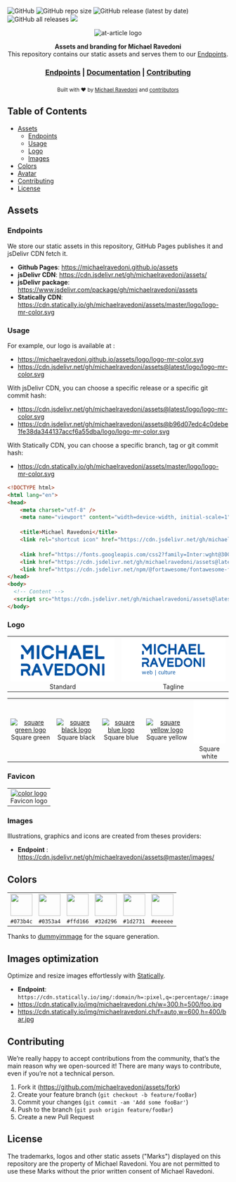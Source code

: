 ![GitHub](https://img.shields.io/github/license/michaelravedoni/assets?style=flat-square)
![GitHub repo size](https://img.shields.io/github/repo-size/michaelravedoni/assets?style=flat-square)
![GitHub release (latest by date)](https://img.shields.io/github/v/release/michaelravedoni/assets)
![GitHub all releases](https://img.shields.io/github/downloads/michaelravedoni/assets/total)
[![](https://data.jsdelivr.com/v1/package/gh/michaelravedoni/assets/badge)](https://www.jsdelivr.com/package/gh/michaelravedoni/assets)


<p align="center">
    <img alt="at-article logo" title="at-article logo" src="https://img.icons8.com/color/344/branding-iron.png" width="200">
</p>
<div align="center">
  <strong>Assets and branding for Michael Ravedoni</strong>
</div>
<div align="center">
  This repository contains our static assets and serves them to our <a href="#endpoints">Endpoints</a>.
</div>

<div align="center">
  <h3>
    <a href="#endpoints">Endpoints</a>
    <span> | </span>
    <a href="https://michaelravedoni.github.io/assets/">Documentation</a>
    <span> | </span>
    <a href="#contributing">
      Contributing
    </a>
  </h3>
</div>

<div align="center">
  <sub>Built with ❤︎ by
  <a href="https://michaelravedoni.ch">Michael Ravedoni</a> and
  <a href="https://github.com/michaelravedoni/assets/contributors">
    contributors
  </a>
  </sub>
</div>


## Table of Contents

- [Assets](#assets)
  - [Endpoints](#endpoints)
  - [Usage](#usage)
  - [Logo](#logo)
  - [Images](#images)
- [Colors](#colors)
- [Avatar](#avatar)
- [Contributing](#contributing)
- [License](#license)

## Assets
### Endpoints

We store our static assets in this repository, GitHub Pages publishes it and jsDelivr CDN fetch it.

* **Github Pages**: https://michaelravedoni.github.io/assets
* **jsDelivr CDN**: https://cdn.jsdelivr.net/gh/michaelravedoni/assets/
* **jsDelivr package**: https://www.jsdelivr.com/package/gh/michaelravedoni/assets
* **Statically CDN**: https://cdn.statically.io/gh/michaelravedoni/assets/master/logo/logo-mr-color.svg

### Usage

For example, our logo is available at :

* https://michaelravedoni.github.io/assets/logo/logo-mr-color.svg
* https://cdn.jsdelivr.net/gh/michaelravedoni/assets@latest/logo/logo-mr-color.svg

With jsDelivr CDN, you can choose a specific release or a specific git commit hash:

* https://cdn.jsdelivr.net/gh/michaelravedoni/assets@latest/logo/logo-mr-color.svg
* https://cdn.jsdelivr.net/gh/michaelravedoni/assets@b96d07edc4c0debe1fe38da344137accf6a55dba/logo/logo-mr-color.svg

With Statically CDN, you can choose a specific branch, tag or git commit hash:
* https://cdn.statically.io/gh/michaelravedoni/assets/master/logo/logo-mr-color.svg

```` html
<!DOCTYPE html>
<html lang="en">
<head>
    <meta charset="utf-8" />
    <meta name="viewport" content="width=device-width, initial-scale=1">

    <title>Michael Ravedoni</title>
    <link rel="shortcut icon" href="https://cdn.jsdelivr.net/gh/michaelravedoni/assets@latest/favicon/favicon.ico" type="image/x-icon">

    <link href="https://fonts.googleapis.com/css2?family=Inter:wght@300;400;700&family=Montserrat:wght@500;700&display=swap" rel="stylesheet" >
    <link href="https://cdn.jsdelivr.net/gh/michaelravedoni/assets@latest/css/theme.min.css" rel="stylesheet">
    <link href="https://cdn.jsdelivr.net/npm/@fortawesome/fontawesome-free@5.15.1/css/all.min.css" rel="stylesheet">
</head>
<body>
  <!-- Content -->
  <script src="https://cdn.jsdelivr.net/gh/michaelravedoni/assets@latest/js/theme.min.js"></script>
</body>
````

### Logo

<table>
  <tr>
    <td style="text-align: center;">
      <a href="https://cdn.jsdelivr.net/gh/michaelravedoni/assets@latest/logo/logo-mr.svg">
        <img alt="color logo" src="./logo/logo-mr.svg" height="100">
      </a>
      <div>Standard</div>
    </td>
    <td style="text-align: center;">
      <a href="https://cdn.jsdelivr.net/gh/michaelravedoni/assets@latest/logo/logo-mr-tagline.svg">
        <img alt="white logo" src="./logo/logo-mr-tagline.svg" height="100">
      </a>
      <div>Tagline</div>
    </td>
  </tr>
  </table>
  <table>
  <tr>
    <td style="text-align: center;">
      <a href="https://cdn.jsdelivr.net/gh/michaelravedoni/assets@latest/logo/logo-mr-square-green.svg">
        <img alt="square green logo" src="./logo/logo-mr-square-green.svg" height="100">
      </a>
      <div>Square green</div>
    </td>
    <td style="text-align: center;">
      <a href="https://cdn.jsdelivr.net/gh/michaelravedoni/assets@latest/logo/logo-mr-square-black.svg">
        <img alt="square black logo" src="./logo/logo-mr-square-black.svg" height="100">
      </a>
      <div>Square black</div>
    </td>
    <td style="text-align: center;">
      <a href="https://cdn.jsdelivr.net/gh/michaelravedoni/assets@latest/logo/logo-mr-square-blue.svg">
        <img alt="square blue logo" src="./logo/logo-mr-square-blue.svg" height="100">
      </a>
      <div>Square blue</div>
    </td>
    <td style="text-align: center;">
      <a href="https://cdn.jsdelivr.net/gh/michaelravedoni/assets@latest/logo/logo-mr-square-yellow.svg">
        <img alt="square yellow logo" src="./logo/logo-mr-square-yellow.svg" height="100">
      </a>
      <div>Square yellow</div>
    </td>
    <td style="text-align: center;">
      <a href="https://cdn.jsdelivr.net/gh/michaelravedoni/assets@latest/logo/logo-mr-square-white.svg">
        <img alt="square white logo" src="./logo/logo-mr-square-white.svg" height="100" style="background:#1d2731;">
      </a>
      <div>Square white</div>
    </td>
  </tr>
</table>

### Favicon

<table>
  <tr>
    <td style="text-align: center;">
      <a href="https://cdn.jsdelivr.net/gh/michaelravedoni/assets@latest/favicon/favicon.ico">
        <img alt="color logo" src="./favicon/favicon.ico" height="32">
      </a>
      <div>Favicon logo</div>
    </td>
  </tr>
</table>

### Images
Illustrations, graphics and icons are created from theses providers:

* **Endpoint** : https://cdn.jsdelivr.net/gh/michaelravedoni/assets@master/images/

## Colors

<table>
  <tr>
    <td style="text-align: center">
      <img alt="" height="50" width="50" src="https://dummyimage.com/50x50/073b4c/ffffff.png&text=+">
      <div><code>#073b4c</code></div>
    </td>
    <td style="text-align: center">
      <img alt="" height="50" width="50" src="https://dummyimage.com/50x50/0353a4/ffffff.png&text=+">
      <div><code>#0353a4</code></div>
    </td>
    <td style="text-align: center">
      <img alt="" height="50" width="50" src="https://dummyimage.com/50x50/ffd166/ffffff.png&text=+">
      <div><code>#ffd166</code></div>
    </td>
    <td style="text-align: center">
      <img alt="" height="50" width="50" src="https://dummyimage.com/50x50/32d296/ffffff.png&text=+">
      <div><code>#32d296</code></div>
  </td>
    <td style="text-align: center">
      <img alt="" height="50" width="50" src="https://dummyimage.com/50x50/1d2731/ffffff.png&text=+">
      <div><code>#1d2731</code></div>
  </td>
    <td style="text-align: center">
      <img alt="" height="50" width="50" src="https://dummyimage.com/50x50/eeeeee/ffffff.png&text=+">
      <div><code>#eeeeee</code></div>
  </td>
  </tr>
</table>

Thanks to [dummyimmage](https://github.com/kingkool68/dummyimage) for the square generation.

## Images optimization

Optimize and resize images effortlessly with [Statically](https://statically.io/docs/using-images/).
* **Endpoint**: `https://cdn.statically.io/img/:domain/h=:pixel,q=:percentage/:image`
* https://cdn.statically.io/img/michaelravedoni.ch/w=300,h=500/foo.jpg
* https://cdn.statically.io/img/michaelravedoni.ch/f=auto,w=600,h=400/bar.jpg

## Contributing

We’re really happy to accept contributions from the community, that’s the main reason why we open-sourced it! There are many ways to contribute, even if you’re not a technical person.

1. Fork it (<https://github.com/michaelravedoni/assets/fork>)
2. Create your feature branch (`git checkout -b feature/fooBar`)
3. Commit your changes (`git commit -am 'Add some fooBar'`)
4. Push to the branch (`git push origin feature/fooBar`)
5. Create a new Pull Request

## License

The trademarks, logos and other static assets ("Marks") displayed on this repository are the property of Michael Ravedoni. You are not permitted to use these Marks without the prior written consent of Michael Ravedoni.
